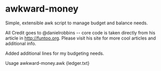 # awkward-money
Simple, extensible awk script to manage budget and balance needs.

All Credit goes to @danielrobbins -- core code is taken directly from his article in http://funtoo.org.
Please visit his site for more cool articles and additional info.

Added additional lines for my budgeting needs.

Usage awkward-money.awk {ledger.txt}


